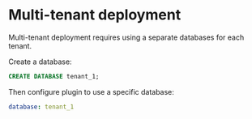 # Multi-tenant deployment

Multi-tenant deployment requires using a separate databases for each tenant.

Create a database:

```sql
CREATE DATABASE tenant_1;
```

Then configure plugin to use a specific database:

```yaml
database: tenant_1
```
